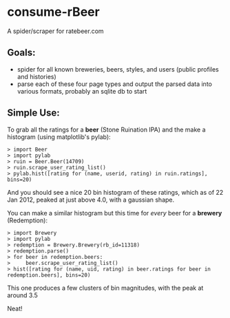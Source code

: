 consume-rBeer
=============

A spider/scraper for ratebeer.com

Goals:
------
* spider for all known breweries, beers, styles, and users (public profiles and histories)
* parse each of these four page types and output the parsed data into various formats, probably an sqlite db to start


Simple Use:
-----------
To grab all the ratings for  a **beer** (Stone Ruination IPA) and the make a histogram (using matplotlib's pylab):

	> import Beer
	> import pylab
	> ruin = Beer.Beer(14709)
	> ruin.scrape_user_rating_list()
	> pylab.hist([rating for (name, userid, rating) in ruin.ratings], bins=20)
	
And you should see a nice 20 bin histogram of these ratings, which as of 22 Jan 2012, peaked at just above 4.0, with a gaussian shape.

You can make a similar histogram but this time for *every* beer for a **brewery** (Redemption):

	> import Brewery
	> import pylab
	> redemption = Brewery.Brewery(rb_id=11318)
	> redemption.parse()
	> for beer in redemption.beers:
	>     beer.scrape_user_rating_list()
	> hist([rating for (name, uid, rating) in beer.ratings for beer in redemption.beers], bins=20)

This one produces a few clusters of bin magnitudes, with the peak at around 3.5

Neat!

